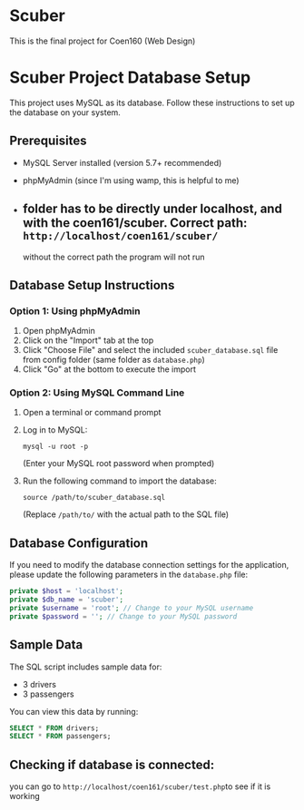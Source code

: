 # Scuber

This is the final project for Coen160 (Web Design)

# Scuber Project Database Setup

This project uses MySQL as its database. Follow these instructions to set up the database on your system.

## Prerequisites

- MySQL Server installed (version 5.7+ recommended)
- phpMyAdmin (since I'm using wamp, this is helpful to me)
- ## folder has to be directly under localhost, and with the coen161/scuber. Correct path: `http://localhost/coen161/scuber/`
  
  without the correct path the program will not run

## Database Setup Instructions

### Option 1: Using phpMyAdmin

1. Open phpMyAdmin
2. Click on the "Import" tab at the top
3. Click "Choose File" and select the included `scuber_database.sql` file from config folder (same folder as `database.php`)
4. Click "Go" at the bottom to execute the import

### Option 2: Using MySQL Command Line

1. Open a terminal or command prompt
2. Log in to MySQL:
   
   ```
   mysql -u root -p
   ```
   
   (Enter your MySQL root password when prompted)
3. Run the following command to import the database:
   
   ```
   source /path/to/scuber_database.sql
   ```
   
   (Replace `/path/to/` with the actual path to the SQL file)

## Database Configuration

If you need to modify the database connection settings for the application, please update the following parameters in the `database.php` file:

```php
private $host = 'localhost';
private $db_name = 'scuber';
private $username = 'root'; // Change to your MySQL username
private $password = ''; // Change to your MySQL password
```

## Sample Data

The SQL script includes sample data for:

- 3 drivers
- 3 passengers

You can view this data by running:

```sql
SELECT * FROM drivers;
SELECT * FROM passengers;
```

## Checking if database is connected:

you can go to `http://localhost/coen161/scuber/test.php`to see if it is working

